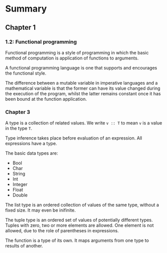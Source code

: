 # Summary

## Chapter 1

### 1.2: Functional programming

Functional programming is a style of programming in which the basic method of computation is application of functions to arguments.

A functional programming language is one that supports and encourages the functional style.

The difference between a mutable variable in imperative languages and a mathematical variable is that the former can have its value changed during the execution of the program, whilst the latter remains constant once it has been bound at the function application.

### Chapter 3

A type is a collection of related values. We write `v :: T` to mean `v` is a value in the type `T`.

Type inference takes place before evaluation of an expression. All expressions have a type.

The basic data types are:

- Bool
- Char
- String
- Int
- Integer
- Float
- Double

The list type is an ordered collection of values of the same type, without a fixed size. It may even be inifinite.

The tuple type is an ordered set of values of potentially different types. Tuples with zero, two or more elements are allowed. One element is not allowed, due to the role of parentheses in expressions.

The function is a type of its own. It maps arguments from one type to results of another.
